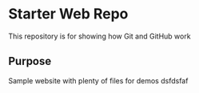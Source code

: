 # Starter Web Repo

This repository is for showing how Git and GitHub work

## Purpose

Sample website with plenty of files for demos dsfdsfaf